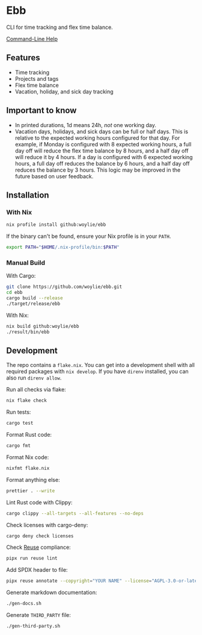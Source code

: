 <!--
SPDX-FileCopyrightText: 2025 Mathias Polligkeit

SPDX-License-Identifier: AGPL-3.0-or-later
-->

# Ebb

CLI for time tracking and flex time balance.

[Command-Line Help](https://github.com/woylie/ebb/blob/main/command_line_help.md)

## Features

- Time tracking
- Projects and tags
- Flex time balance
- Vacation, holiday, and sick day tracking

## Important to know

- In printed durations, 1d means 24h, _not_ one working day.
- Vacation days, holidays, and sick days can be full or half days. This is
  relative to the expected working hours configured for that day. For example,
  if Monday is configured with 8 expected working hours, a full day off will
  reduce the flex time balance by 8 hours, and a half day off will
  reduce it by 4 hours. If a day is configured with 6 expected working hours,
  a full day off reduces the balance by 6 hours, and a half day off reduces the
  balance by 3 hours. This logic may be improved in the future based on user
  feedback.

## Installation

### With Nix

```bash
nix profile install github:woylie/ebb
```

If the binary can't be found, ensure your Nix profile is in your `PATH`.

```bash
export PATH="$HOME/.nix-profile/bin:$PATH"
```

### Manual Build

With Cargo:

```bash
git clone https://github.com/woylie/ebb.git
cd ebb
cargo build --release
./target/release/ebb
```

With Nix:

```bash
nix build github:woylie/ebb
./result/bin/ebb
```

## Development

The repo contains a `flake.nix`. You can get into a development shell with all
required packages with `nix develop`. If you have `direnv` installed, you can
also run `direnv allow`.

Run all checks via flake:

```bash
nix flake check
```

Run tests:

```bash
cargo test
```

Format Rust code:

```bash
cargo fmt
```

Format Nix code:

```bash
nixfmt flake.nix
```

Format anything else:

```bash
prettier . --write
```

Lint Rust code with Clippy:

```bash
cargo clippy --all-targets --all-features --no-deps
```

Check licenses with cargo-deny:

```bash
cargo deny check licenses
```

Check [Reuse](https://reuse.software) compliance:

```bash
pipx run reuse lint
```

Add SPDX header to file:

```bash
pipx reuse annotate --copyright="YOUR NAME" --license="AGPL-3.0-or-later" <filename>
```

Generate markdown documentation:

```bash
./gen-docs.sh
```

Generate `THIRD_PARTY` file:

```bash
./gen-third-party.sh
```
